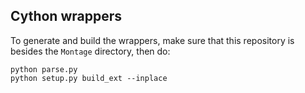 Cython wrappers
---------------

To generate and build the wrappers, make sure that this repository is besides
the ``Montage`` directory, then do:

```
python parse.py 
python setup.py build_ext --inplace
```